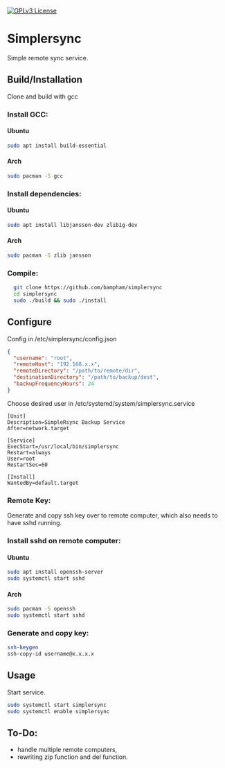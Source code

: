 [![GPLv3 License](https://img.shields.io/badge/License-GPL%20v3-yellow.svg)](https://opensource.org/license/gpl-3-0/)


# Simplersync

Simple remote sync service.


## Build/Installation

Clone and build with gcc

### Install GCC: 

#### Ubuntu
```bash
sudo apt install build-essential
```

#### Arch
```bash
sudo pacman -S gcc
```

 
### Install dependencies: 

 
#### Ubuntu
```bash
sudo apt install libjansson-dev zlib1g-dev
```

#### Arch
```bash
sudo pacman -S zlib jansson
```

### Compile: 
```bash
  git clone https://github.com/bampham/simplersync
  cd simplersync
  sudo ./build && sudo ./install

```

## Configure

Config in /etc/simplersync/config.json
```json
{
  "username": "root",
  "remoteHost": "192.168.x.x",
  "remoteDirectory": "/path/to/remote/dir",
  "destinationDirectory": "/path/to/backup/dest",
  "backupFrequencyHours": 24
}
``` 

Choose desired user in /etc/systemd/system/simplersync.service

```service
[Unit]
Description=SimpleRsync Backup Service
After=network.target

[Service]
ExecStart=/usr/local/bin/simplersync
Restart=always
User=root
RestartSec=60

[Install]
WantedBy=default.target
```

### Remote Key:

Generate and copy ssh key over to remote computer, 
which also needs to have sshd running.

### Install sshd on remote computer:

#### Ubuntu
```bash
sudo apt install openssh-server
sudo systemctl start sshd
```

#### Arch
```bash
sudo pacman -S openssh
sudo systemctl start sshd
```

### Generate and copy key:

```bash
ssh-keygen
ssh-copy-id username@x.x.x.x
``` 

## Usage

Start service.

```bash
sudo systemctl start simplersync
sudo systemctl enable simplersync
```

## To-Do:
- handle multiple remote computers,
- rewriting zip function and del function.
